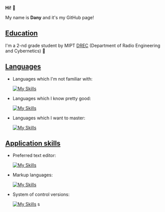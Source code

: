 **Hi!** :slightly_smiling_face:

My name is **Dany**  and it's my GitHub page! 

## <ins>Education</ins>

I'm a 2-nd grade student by MIPT [DREC](https://mipt.ru/education/departments/frkt/) (Department of Radio Engineering and Cybernetics) :mechanical_leg:

## <ins>Languages</ins>

- Languages which I'm not familiar with:

  [![My Skills](https://skillicons.dev/icons?i=bash,python,cpp)](https://skillicons.dev)

- Languages which I know pretty good:

  [![My Skills](https://skillicons.dev/icons?i=c)](https://skillicons.dev)

- Languages which I want to master:

  [![My Skills](https://skillicons.dev/icons?i=cpp)](https://skillicons.dev)

## <ins>Application skills</ins>

- Preferred text editor:

  [![My Skills](https://skillicons.dev/icons?i=vscode,atom)](https://skillicons.dev)

- Markup languages:

  [![My Skills](https://skillicons.dev/icons?i=markdown,latex)](https://skillicons.dev)

- System of control versions:

  [![My Skills](https://skillicons.dev/icons?i=git)](https://skillicons.dev)
s
